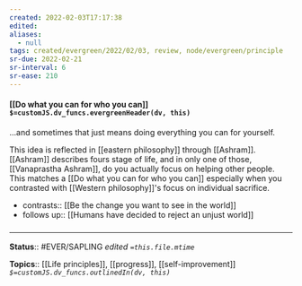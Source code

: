 ```yaml
---
created: 2022-02-03T17:17:38 
edited: 
aliases:
  - null
tags: created/evergreen/2022/02/03, review, node/evergreen/principle
sr-due: 2022-02-21
sr-interval: 6
sr-ease: 210
---
```


#### [[Do what you can for who you can]] `$=customJS.dv_funcs.evergreenHeader(dv, this)`

…and sometimes that just means doing everything you can for yourself.

This idea is reflected in [[eastern philosophy]] through [[Ashram]].
[[Ashram]] describes fours stage of life, 
and in only one of those, [[Vanaprastha Ashram]],  do you actually focus on helping other people. 
This matches a [[Do what you can for who you can]] especially when you contrasted with [[Western philosophy]]'s focus on individual sacrifice. 

- contrasts:: [[Be the change you want to see in the world]]
- follows up:: [[Humans have decided to reject an unjust world]]

### <hr class="footnote"/>

**Status**:: #EVER/SAPLING 
*edited `=this.file.mtime`*

**Topics**:: [[Life principles]], [[progress]], [[self-improvement]]
*`$=customJS.dv_funcs.outlinedIn(dv, this)`*
